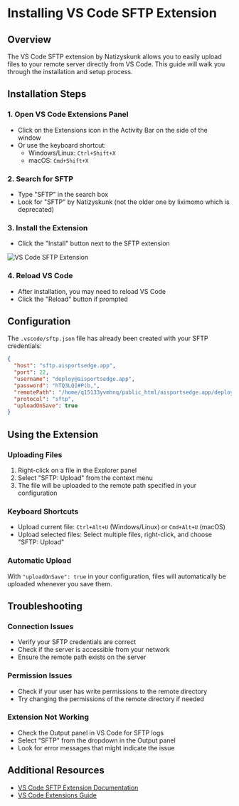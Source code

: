 # Installing VS Code SFTP Extension

## Overview
The VS Code SFTP extension by Natizyskunk allows you to easily upload files to your remote server directly from VS Code. This guide will walk you through the installation and setup process.

## Installation Steps

### 1. Open VS Code Extensions Panel
- Click on the Extensions icon in the Activity Bar on the side of the window
- Or use the keyboard shortcut:
  - Windows/Linux: `Ctrl+Shift+X`
  - macOS: `Cmd+Shift+X`

### 2. Search for SFTP
- Type "SFTP" in the search box
- Look for "SFTP" by Natizyskunk (not the older one by liximomo which is deprecated)

### 3. Install the Extension
- Click the "Install" button next to the SFTP extension

![VS Code SFTP Extension](https://raw.githubusercontent.com/Natizyskunk/vscode-sftp/master/assets/logo.png)

### 4. Reload VS Code
- After installation, you may need to reload VS Code
- Click the "Reload" button if prompted

## Configuration
The `.vscode/sftp.json` file has already been created with your SFTP credentials:

```json
{
  "host": "sftp.aisportsedge.app",
  "port": 22,
  "username": "deploy@aisportsedge.app",
  "password": "hTQ3LQ]#P(b,",
  "remotePath": "/home/q15133yvmhnq/public_html/aisportsedge.app/deploy",
  "protocol": "sftp",
  "uploadOnSave": true
}
```

## Using the Extension

### Uploading Files
1. Right-click on a file in the Explorer panel
2. Select "SFTP: Upload" from the context menu
3. The file will be uploaded to the remote path specified in your configuration

### Keyboard Shortcuts
- Upload current file: `Ctrl+Alt+U` (Windows/Linux) or `Cmd+Alt+U` (macOS)
- Upload selected files: Select multiple files, right-click, and choose "SFTP: Upload"

### Automatic Upload
With `"uploadOnSave": true` in your configuration, files will automatically be uploaded whenever you save them.

## Troubleshooting

### Connection Issues
- Verify your SFTP credentials are correct
- Check if the server is accessible from your network
- Ensure the remote path exists on the server

### Permission Issues
- Check if your user has write permissions to the remote directory
- Try changing the permissions of the remote directory if needed

### Extension Not Working
- Check the Output panel in VS Code for SFTP logs
- Select "SFTP" from the dropdown in the Output panel
- Look for error messages that might indicate the issue

## Additional Resources
- [VS Code SFTP Extension Documentation](https://github.com/Natizyskunk/vscode-sftp)
- [VS Code Extensions Guide](https://code.visualstudio.com/docs/editor/extension-marketplace)